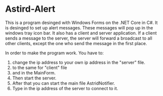 # Astird-Alert
This is a program desinged with Windows Forms on the .NET Core in C#.
It is desinged to set up alert messages. These messages will pop up in the windows tray icon bar.
It also has a client and server application. 
If a client sends a message to the server, the server will forward a broadcast to all other clients, except the one who send the message in the first place.

In order to make the program work. You have to:
1. change the ip address to your own ip address in the "server" file.
2. to the same for "client" file
3. and in the MainForm.
4. Then start the server.
5. After that you can start the main file AstridNotifier.
6. Type in the ip address of the server to connect to it.

